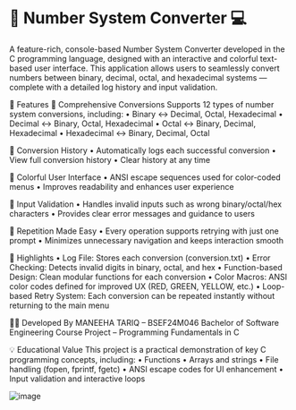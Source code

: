 # 🔢 Number System Converter 💻
A feature-rich, console-based Number System Converter developed in the C programming language, designed with an interactive and colorful text-based user interface. This application allows users to seamlessly convert numbers between binary, decimal, octal, and hexadecimal systems — complete with a detailed log history and input validation.

🚀 Features
🧮 Comprehensive Conversions
Supports 12 types of number system conversions, including:
•	Binary ↔ Decimal, Octal, Hexadecimal
•	Decimal ↔ Binary, Octal, Hexadecimal
•	Octal ↔ Binary, Decimal, Hexadecimal
•	Hexadecimal ↔ Binary, Decimal, Octal

📁 Conversion History
•	Automatically logs each successful conversion
•	View full conversion history
•	Clear history at any time

🎨 Colorful User Interface
•	ANSI escape sequences used for color-coded menus
•	Improves readability and enhances user experience

🔐 Input Validation
•	Handles invalid inputs such as wrong binary/octal/hex characters
•	Provides clear error messages and guidance to users

🔁 Repetition Made Easy
•	Every operation supports retrying with just one prompt
•	Minimizes unnecessary navigation and keeps interaction smooth

🔑 Highlights
•	Log File: Stores each conversion (conversion.txt)
•	Error Checking: Detects invalid digits in binary, octal, and hex
•	Function-based Design: Clean modular functions for each conversion
•	Color Macros: ANSI color codes defined for improved UX (RED, GREEN, YELLOW, etc.)
•	Loop-based Retry System: Each conversion can be repeated instantly without returning to the main menu

👨‍💻 Developed By
MANEEHA TARIQ – BSEF24M046
Bachelor of Software Engineering
Course Project – Programming Fundamentals in C

💡 Educational Value
This project is a practical demonstration of key C programming concepts, including:
•	Functions 
•	Arrays and strings
•	File handling (fopen, fprintf, fgetc)
•	ANSI escape codes for UI enhancement
•	Input validation and interactive loops

![image](https://github.com/user-attachments/assets/1636b6ce-b1de-494c-8901-0304b883a5b5)
